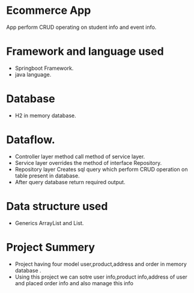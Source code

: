  # Ecommerce App
 App perform CRUD operating on student info and event info.

# Framework and language used
* Springboot Framework.
* java language.
# Database




* H2 in memory database.
# Dataflow.
* Controller layer method call method of service layer.
* Service layer overrides the method of interface Repository.
* Repository layer Creates sql query which perform CRUD operation on table present in database.
* After query database return required output.
# Data structure used
* Generics ArrayList and List.
# Project Summery
* Project having four model user,product,address and order in memory database .
* Using this project we can sotre user info,product info,address of user and placed order info and also manage this info